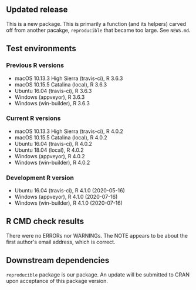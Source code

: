 ## Updated release

This is a new package. This is primarily a function (and its helpers) carved off
from another pacakge, `reproducible` that became too large. See `NEWS.md`.

## Test environments

### Previous R versions
* macOS 10.13.3 High Sierra (travis-ci), R 3.6.3
* macOS 10.15.5 Catalina        (local), R 3.6.3
* Ubuntu 16.04              (travis-ci), R 3.6.3
* Windows                    (appveyor), R 3.6.3
* Windows                 (win-builder), R 3.6.3

### Current R versions
* macOS 10.13.3 High Sierra (travis-ci), R 4.0.2
* macOS 10.15.5 Catalina        (local), R 4.0.2
* Ubuntu 16.04              (travis-ci), R 4.0.2
* Ubuntu 18.04                  (local), R 4.0.2
* Windows                    (appveyor), R 4.0.2
* Windows                 (win-builder), R 4.0.2

### Development R version
* Ubuntu 16.04              (travis-ci), R 4.1.0 (2020-05-16)
* Windows                    (appveyor), R 4.1.0 (2020-07-16)
* Windows                 (win-builder), R 4.1.0 (2020-07-16)

## R CMD check results

There were no ERRORs nor WARNINGs. The NOTE appears to be about the first author's email address, which is correct.


## Downstream dependencies

`reproducible` package is our package. An update will be submitted to CRAN upon acceptance of this package version.

